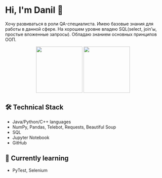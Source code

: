 # Hi, I'm Danil 👋
Хочу развиваться в роли QA-специалиста. Имею базовые знания для работы в данной сфере. На хорошем уровне владею SQL(select, join'ы, простые вложенные запросы). 
Обладаю знанием основных принципов ООП.

<p align='center'>
   <a href="https://github-readme-stats.vercel.app/api?username=chofluttershy&show_icons=true&count_private=true"><img
           height=150
           src="https://github-readme-stats.vercel.app/api?username=chofluttershy&show_icons=true&count_private=true"/></a>
   <a href="https://github.com/chofluttershy/github-readme-stats"><img height=150 
                                                                  src="https://github-readme-stats.vercel.app/api/top-langs/?username=chofluttershy&layout=compact"/></a>
</p>

## 🛠 Technical Stack
* Java/Python/C++ languages
* NumPy, Pandas, Telebot, Requests, Beautiful Soup
* SQL
* Jupyter Notebook
* GitHub

## 🌱 Currently learning
* PyTest, Selenium

<!--
**chofluttershy/chofluttershy** is a ✨ _special_ ✨ repository because its `README.md` (this file) appears on your GitHub profile.

Here are some ideas to get you started:

- 🔭 I’m currently working on ...
- 🌱 I’m currently learning ...
- 👯 I’m looking to collaborate on ...
- 🤔 I’m looking for help with ...
- 💬 Ask me about ...
- 📫 How to reach me: ...
- 😄 Pronouns: ...
- ⚡ Fun fact: ...
-->


